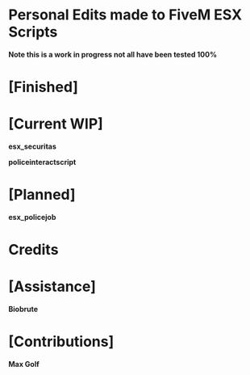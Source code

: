 # Personal Edits made to FiveM ESX Scripts

**Note this is a work in progress not all have been tested 100%**
# [Finished]

# [Current WIP]
**esx_securitas**

**policeinteractscript**

# [Planned]
**esx_policejob**

# Credits

# [Assistance]
**Biobrute**

# [Contributions]
**Max Golf**
